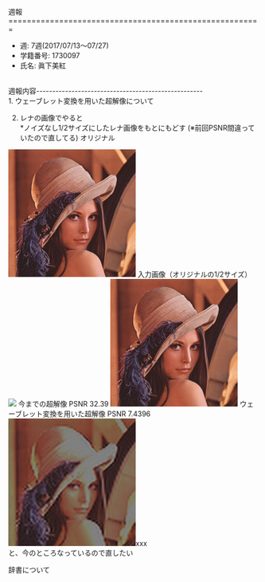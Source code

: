 週報 =======================================================  
* 週: 7週(2017/07/13〜07/27)
* 学籍番号: 1730097 
* 氏名: 眞下美紅 <br>
<br>
週報内容----------------------------------------------------  <br>
1. ウェーブレット変換を用いた超解像について <br>



2. レナの画像でやると <br>
*ノイズなし1/2サイズにしたレナ画像をもとにもどす (※前回PSNR間違っていたので直してる)
オリジナル <br>  
<img src="https://raw.githubusercontent.com/mashimomiku/ScSR/master/Data/Testing/gnd.bmp">
入力画像（オリジナルの1/2サイズ）    
<img src="https://raw.githubusercontent.com/mashimomiku/code/master/Data/Testing/input.bmp">
今までの超解像 PSNR 32.39                     
<img src="https://raw.githubusercontent.com/mashimomiku/ScSR/master/SR34.267392.bmp">
ウェーブレット変換を用いた超解像  PSNR 7.4396      
<img src="https://raw.githubusercontent.com/mashimomiku/ScSR/master/18.9295.bmp">xxx
<br>
と、今のところなっているので直したい


辞書について
